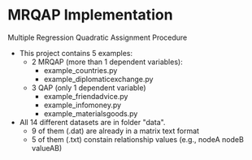 # MRQAP Implementation
Multiple Regression Quadratic Assignment Procedure

- This project contains 5 examples:
  - 2 MRQAP (more than 1 dependent variables):
    - example_countries.py
    - example_diplomaticexchange.py
  - 3 QAP (only 1 dependent variable)
    - example_friendadvice.py
    - example_infomoney.py
    - example_materialsgoods.py
- All 14 different datasets are in folder "data".
  - 9 of them (.dat) are already in a matrix text format 
  - 5 of them (.txt) constain relationship values (e.g., nodeA nodeB valueAB)


